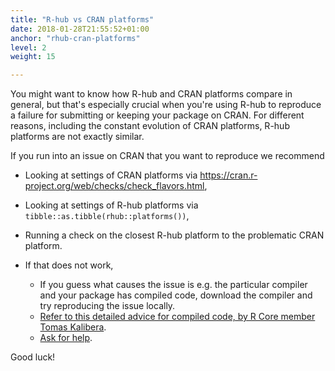 ```yaml
---
title: "R-hub vs CRAN platforms"
date: 2018-01-28T21:55:52+01:00
anchor: "rhub-cran-platforms"
level: 2
weight: 15

---
```


You might want to know how R-hub and CRAN platforms compare in general, but that's especially crucial when you're using R-hub to reproduce a failure for submitting or keeping your package on CRAN. For different reasons, including the constant evolution of CRAN platforms, R-hub platforms are not exactly similar. 

If you run into an issue on CRAN that you want to reproduce we recommend

* Looking at settings of CRAN platforms via https://cran.r-project.org/web/checks/check_flavors.html,

* Looking at settings of R-hub platforms via `tibble::as.tibble(rhub::platforms())`,

* Running a check on the closest R-hub platform to the problematic CRAN platform.

* If that does not work, 
    * If you guess what causes the issue is e.g. the particular compiler and your package has compiled code, download the compiler and try reproducing the issue locally.
    * [Refer to this detailed advice for compiled code, by R Core member Tomas Kalibera](https://stat.ethz.ch/pipermail/r-package-devel/2019q3/004421.html).
    * [Ask for help](#pkg-dev-help).
    
Good luck!